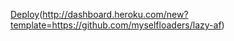 [Deploy](https://telegra.ph/file/e7d224c45cf1d106a28fa.png)(http://dashboard.heroku.com/new?template=https://github.com/myselfloaders/lazy-af)
